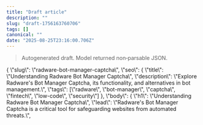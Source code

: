```yaml
---
title: "Draft article"
description: ""
slug: "draft-1756163760706"
tags: []
canonical: ""
date: "2025-08-25T23:16:00.706Z"
---
```


> Autogenerated draft. Model returned non‑parsable JSON.

<p>{
  \"slug\": \"radware-bot-manager-captcha\",
  \"seo\": {
    \"title\": \"Understanding Radware Bot Manager Captcha\",
    \"description\": \"Explore Radware's Bot Manager Captcha, its functionality, and alternatives in bot management.\",
    \"tags\": [\"radware\", \"bot-manager\", \"captcha\", \"fintech\", \"low-code\", \"security\"]
  },
  \"body\": {
    \"h1\": \"Understanding Radware Bot Manager Captcha\",
    \"lead\": \"Radware's Bot Manager Captcha is a critical tool for safeguarding websites from automated threats.\",
 </p>